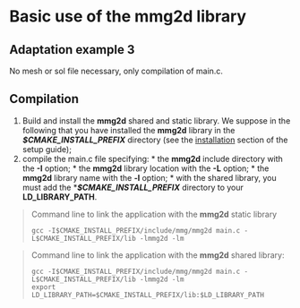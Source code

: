 # Basic use of the mmg2d library

## Adaptation example 3
No mesh or sol file necessary, only compilation of main.c.

## Compilation
  1. Build and install the **mmg2d** shared and static library. We suppose in the following that you have installed the **mmg2d** library in the **_$CMAKE_INSTALL_PREFIX_** directory (see the [installation](https://github.com/MmgTools/Mmg/wiki/Setup-guide#iii-installation) section of the setup guide);
  2. compile the main.c file specifying:
    * the **mmg2d** include directory with the **-I** option;
    * the **mmg2d** library location with the **-L** option;
    * the **mmg2d** library name with the **-l** option;
    * with the shared library, you must add the ***_$CMAKE_INSTALL_PREFIX_** directory to your **LD_LIBRARY_PATH**.

>  Command line to link the application with the **mmg2d** static library
> ```Shell
> gcc -I$CMAKE_INSTALL_PREFIX/include/mmg/mmg2d main.c -L$CMAKE_INSTALL_PREFIX/lib -lmmg2d -lm
> ```

>  Command line to link the application with the **mmg2d** shared library:  
> ```Shell
> gcc -I$CMAKE_INSTALL_PREFIX/include/mmg/mmg2d main.c -L$CMAKE_INSTALL_PREFIX/lib -lmmg2d -lm
> export LD_LIBRARY_PATH=$CMAKE_INSTALL_PREFIX/lib:$LD_LIBRARY_PATH
> ```
